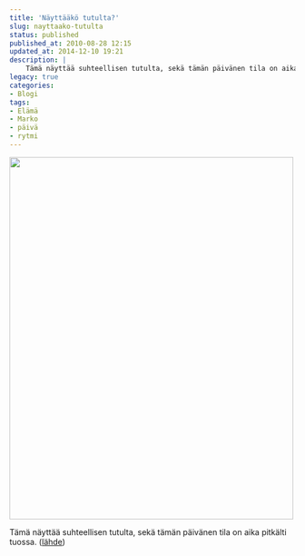 ```yaml
---
title: 'Näyttääkö tutulta?'
slug: nayttaako-tutulta
status: published
published_at: 2010-08-28 12:15
updated_at: 2014-12-10 19:21
description: |
    Tämä näyttää suhteellisen tutulta, sekä tämän päivänen tila on aika pitkälti tuossa. (lähde)
legacy: true
categories:
- Blogi
tags:
- Elämä
- Marko
- päivä
- rytmi
---
```


<p><img loading="lazy" decoding="async" class="alignnone size-full wp-image-1098" style="border: 0;" title="my_time_schedule" src="https://cdn.markokaartinen.net/uploads/2010/08/my_time_schedule.jpg" alt="" width="500" height="638" /></p>
<p>Tämä näyttää suhteellisen tutulta, sekä tämän päivänen tila on aika pitkälti tuossa. (<a href="http://www.blameitonthevoices.com/2010/04/my-time-schedule.html" target="_blank">lähde</a>)</p>